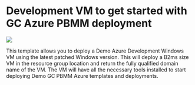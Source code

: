 # Development VM to get started with GC Azure PBMM deployment

<a href="https://portal.azure.com/#create/Microsoft.Template/uri/https%3A%2F%2Fraw.githubusercontent.com%2Fbernardmaltais%2FGC-Quickstarts-Foundation%2Fmaster%2Fazuredeploy.json" target="_blank">
    <img src="http://azuredeploy.net/deploybutton.png"/>
</a>

This template allows you to deploy a Demo Azure Development Windows VM using the latest patched Windows version. This will deploy a B2ms size VM in the resource group location and return the fully qualified domain name of the VM. The VM will have all the necessary tools installed to start deploying Demo GC PBMM Azure templates and deployments.
